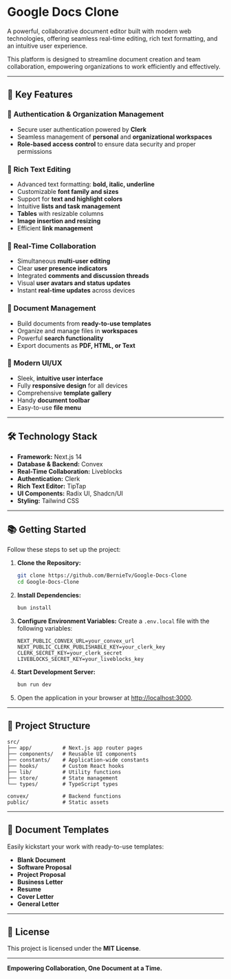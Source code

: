 # Google Docs Clone

A powerful, collaborative document editor built with modern web technologies, offering seamless real-time editing, rich text formatting, and an intuitive user experience.

This platform is designed to streamline document creation and team collaboration, empowering organizations to work efficiently and effectively.

---

## 🚀 **Key Features**

### 🔐 **Authentication & Organization Management**

- Secure user authentication powered by **Clerk**
- Seamless management of **personal** and **organizational workspaces**
- **Role-based access control** to ensure data security and proper permissions

### 📝 **Rich Text Editing**

- Advanced text formatting: **bold, italic, underline**
- Customizable **font family and sizes**
- Support for **text and highlight colors**
- Intuitive **lists and task management**
- **Tables** with resizable columns
- **Image insertion and resizing**
- Efficient **link management**

### 👥 **Real-Time Collaboration**

- Simultaneous **multi-user editing**
- Clear **user presence indicators**
- Integrated **comments and discussion threads**
- Visual **user avatars and status updates**
- Instant **real-time updates** across devices

### 📄 **Document Management**

- Build documents from **ready-to-use templates**
- Organize and manage files in **workspaces**
- Powerful **search functionality**
- Export documents as **PDF, HTML, or Text**

### 🎨 **Modern UI/UX**

- Sleek, **intuitive user interface**
- Fully **responsive design** for all devices
- Comprehensive **template gallery**
- Handy **document toolbar**
- Easy-to-use **file menu**

---

## 🛠️ **Technology Stack**

- **Framework:** Next.js 14
- **Database & Backend:** Convex
- **Real-Time Collaboration:** Liveblocks
- **Authentication:** Clerk
- **Rich Text Editor:** TipTap
- **UI Components:** Radix UI, Shadcn/UI
- **Styling:** Tailwind CSS

---

## 📚 **Getting Started**

Follow these steps to set up the project:

1. **Clone the Repository:**

   ```bash
   git clone https://github.com/BernieTv/Google-Docs-Clone
   cd Google-Docs-Clone
   ```

2. **Install Dependencies:**

   ```bash
   bun install
   ```

3. **Configure Environment Variables:**
   Create a `.env.local` file with the following variables:

   ```env
   NEXT_PUBLIC_CONVEX_URL=your_convex_url
   NEXT_PUBLIC_CLERK_PUBLISHABLE_KEY=your_clerk_key
   CLERK_SECRET_KEY=your_clerk_secret
   LIVEBLOCKS_SECRET_KEY=your_liveblocks_key
   ```

4. **Start Development Server:**

   ```bash
   bun run dev
   ```

5. Open the application in your browser at [http://localhost:3000](http://localhost:3000).

---

## 📂 **Project Structure**

```
src/
├── app/          # Next.js app router pages
├── components/   # Reusable UI components
├── constants/    # Application-wide constants
├── hooks/        # Custom React hooks
├── lib/          # Utility functions
├── store/        # State management
└── types/        # TypeScript types

convex/           # Backend functions
public/           # Static assets
```

---

## 📑 **Document Templates**

Easily kickstart your work with ready-to-use templates:

- **Blank Document**
- **Software Proposal**
- **Project Proposal**
- **Business Letter**
- **Resume**
- **Cover Letter**
- **General Letter**

---

## 📜 **License**

This project is licensed under the **MIT License**.

---

**Empowering Collaboration, One Document at a Time.**
